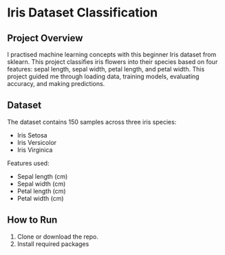 # Iris Dataset Classification

## Project Overview
I practised machine learning concepts with this beginner Iris dataset from sklearn. This project classifies iris flowers into their species based on four features: sepal length, sepal width, petal length, and petal width. This project guided me through loading data, training models, evaluating accuracy, and making predictions.

## Dataset
The dataset contains 150 samples across three iris species:
- Iris Setosa
- Iris Versicolor
- Iris Virginica

Features used:
- Sepal length (cm)
- Sepal width (cm)
- Petal length (cm)
- Petal width (cm)

## How to Run
1. Clone or download the repo.
2. Install required packages 
